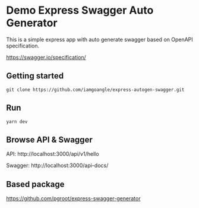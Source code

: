 # Demo Express Swagger Auto Generator

This is a simple express app with auto generate swagger based on OpenAPI specification.

https://swagger.io/specification/

## Getting started

```
git clone https://github.com/iamgoangle/express-autogen-swagger.git
```

## Run

```
yarn dev
```

## Browse API & Swagger

API: http://localhost:3000/api/v1/hello

Swagger: http://localhost:3000/api-docs/

## Based package

https://github.com/pgroot/express-swagger-generator
